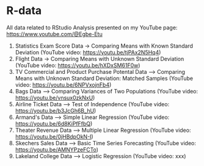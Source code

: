 # R-data
All data related to RStudio Analysis presented on my YouTube page: https://www.youtube.com/@Egbe-Etu 

1) Statistics Exam Score Data -> Comparing Means with Known Standard Deviation (YouTube video: https://youtu.be/tjPAx2N5Hq4)
2) Flight Data -> Comparing Means with Unknown Standard Deviation (YouTube video: https://youtu.be/hXDxSM61F0w)
3) TV Commercial and Product Purchase Potental Data --> Comparing Means with Unknown Standard Deviation: Matched Samples (YouTube video: https://youtu.be/6NPVxojnFb4)
4) Bags Data --> Comparing Variances of Two Populations (YouTube video: https://youtu.be/vnsux0zkNxU)
5) Airline Ticket Data --> Test of Independence (YouTube video: https://youtu.be/b3JcGh6B_hU)
6) Armand's Data --> Simple Linear Regression (YouTube video: https://youtu.be/6d8KiPfFfbQ)
7) Theater Revenue Data --> Multiple Linear Regression (YouTube video: https://youtu.be/0jHBdpOkN-I)
8) Skechers Sales Data --> Basic Time Series Forecasting (YouTube video: https://youtu.be/AMNYPzeFCTo)
9) Lakeland College Data --> Logistic Regression (YouTube video: xxx)
